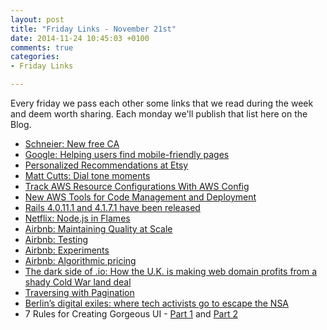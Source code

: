```yaml
---
layout: post
title: "Friday Links - November 21st"
date: 2014-11-24 10:45:03 +0100
comments: true
categories:
- Friday Links

---
```


Every friday we pass each other some links that we read during the week and deem
worth sharing. Each monday we'll publish that list here on the Blog.

- [Schneier: New free CA](https://www.schneier.com/blog/archives/2014/11/a_new_free_ca.html)
- [Google: Helping users find mobile-friendly pages](http://googlewebmastercentral.blogspot.de/2014/11/helping-users-find-mobile-friendly-pages.html)
- [Personalized Recommendations at Etsy](https://codeascraft.com/2014/11/17/personalized-recommendations-at-etsy/)
- [Matt Cutts: Dial tone moments](https://www.mattcutts.com/blog/dial-tone-moments/)
- [Track AWS Resource Configurations With AWS Config](https://aws.amazon.com/blogs/aws/track-aws-with-config/)
- [New AWS Tools for Code Management and Deployment](https://aws.amazon.com/blogs/aws/code-management-and-deployment/)
- [Rails 4.0.11.1 and 4.1.7.1 have been released](http://weblog.rubyonrails.org/2014/11/19/Rails-4-0-11-1-and-4-1-7-1-have-been-released/)
- [Netflix: Node.js in Flames](http://techblog.netflix.com/2014/11/nodejs-in-flames.html)
- [Airbnb: Maintaining Quality at Scale](http://nerds.airbnb.com/maintaining-quality-scale/)
- [Airbnb: Testing](http://nerds.airbnb.com/testing-at-airbnb/)
- [Airbnb: Experiments](http://nerds.airbnb.com/experiments-at-airbnb/)
- [Airbnb: Algorithmic pricing](http://nerds.airbnb.com/openair-algorithmic-pricing/)
- [The dark side of .io: How the U.K. is making web domain profits from a shady Cold War land deal](https://gigaom.com/2014/06/30/the-dark-side-of-io-how-the-u-k-is-making-web-domain-profits-from-a-shady-cold-war-land-deal/)
- [Traversing with Pagination](https://developer.github.com/guides/traversing-with-pagination/)
- [Berlin’s digital exiles: where tech activists go to escape the NSA](http://www.theguardian.com/world/2014/nov/09/berlins-digital-exiles-tech-activists-escape-nsa)
- 7 Rules for Creating Gorgeous UI - [Part 1](https://medium.com/@erikdkennedy/7-rules-for-creating-gorgeous-ui-part-1-559d4e805cda) and [Part 2](https://medium.com/@erikdkennedy/7-rules-for-creating-gorgeous-ui-part-2-430de537ba96)
